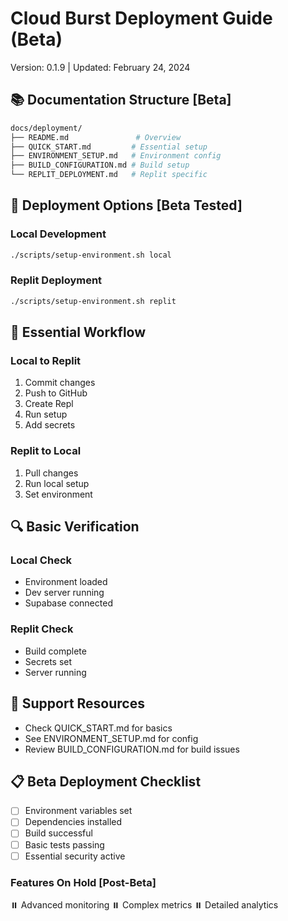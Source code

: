 # Cloud Burst Deployment Guide (Beta)
Version: 0.1.9 | Updated: February 24, 2024

## 📚 Documentation Structure [Beta]

```bash
docs/deployment/
├── README.md               # Overview
├── QUICK_START.md         # Essential setup
├── ENVIRONMENT_SETUP.md   # Environment config
├── BUILD_CONFIGURATION.md # Build setup
└── REPLIT_DEPLOYMENT.md   # Replit specific
```

## 🚀 Deployment Options [Beta Tested]

### Local Development
```bash
./scripts/setup-environment.sh local
```

### Replit Deployment
```bash
./scripts/setup-environment.sh replit
```

## 🔄 Essential Workflow

### Local to Replit
1. Commit changes
2. Push to GitHub
3. Create Repl
4. Run setup
5. Add secrets

### Replit to Local
1. Pull changes
2. Run local setup
3. Set environment

## 🔍 Basic Verification

### Local Check
- Environment loaded
- Dev server running
- Supabase connected

### Replit Check
- Build complete
- Secrets set
- Server running

## 🛟 Support Resources
- Check QUICK_START.md for basics
- See ENVIRONMENT_SETUP.md for config
- Review BUILD_CONFIGURATION.md for build issues

## 📋 Beta Deployment Checklist
- [ ] Environment variables set
- [ ] Dependencies installed
- [ ] Build successful
- [ ] Basic tests passing
- [ ] Essential security active

### Features On Hold [Post-Beta]
⏸️ Advanced monitoring
⏸️ Complex metrics
⏸️ Detailed analytics 